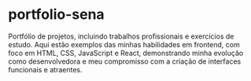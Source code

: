 # portfolio-sena
Portfólio de projetos, incluindo trabalhos profissionais e exercícios de estudo. Aqui estão exemplos das minhas habilidades em frontend, com foco em HTML, CSS, JavaScript e React, demonstrando minha evolução como desenvolvedora e meu compromisso com a criação de interfaces funcionais e atraentes.
